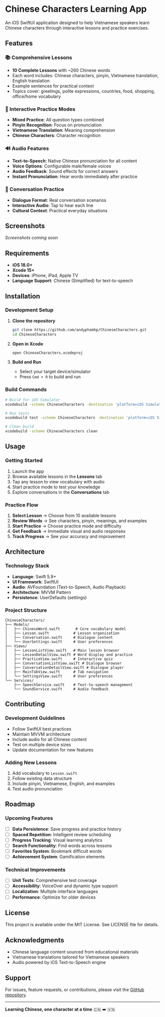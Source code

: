 # Chinese Characters Learning App

An iOS SwiftUI application designed to help Vietnamese speakers learn Chinese characters through interactive lessons and practice exercises.

## Features

### 📚 Comprehensive Lessons
- **10 Complete Lessons** with ~260 Chinese words
- Each word includes: Chinese characters, pinyin, Vietnamese translation, English translation
- Example sentences for practical context
- Topics cover: greetings, polite expressions, countries, food, shopping, office/home vocabulary

### 🎯 Interactive Practice Modes
- **Mixed Practice**: All question types combined
- **Pinyin Recognition**: Focus on pronunciation
- **Vietnamese Translation**: Meaning comprehension
- **Chinese Characters**: Character recognition

### 🔊 Audio Features
- **Text-to-Speech**: Native Chinese pronunciation for all content
- **Voice Options**: Configurable male/female voices
- **Audio Feedback**: Sound effects for correct answers
- **Instant Pronunciation**: Hear words immediately after practice

### 💬 Conversation Practice
- **Dialogue Format**: Real conversation scenarios
- **Interactive Audio**: Tap to hear each line
- **Cultural Context**: Practical everyday situations

## Screenshots

*Screenshots coming soon*

## Requirements

- **iOS 18.0+**
- **Xcode 15+**
- **Devices**: iPhone, iPad, Apple TV
- **Language Support**: Chinese (Simplified) for text-to-speech

## Installation

### Development Setup

1. **Clone the repository**
   ```bash
   git clone https://github.com/andyphamhp/ChineseCharacters.git
   cd ChineseCharacters
   ```

2. **Open in Xcode**
   ```bash
   open ChineseCharacters.xcodeproj
   ```

3. **Build and Run**
   - Select your target device/simulator
   - Press `Cmd + R` to build and run

### Build Commands

```bash
# Build for iOS Simulator
xcodebuild -scheme ChineseCharacters -destination 'platform=iOS Simulator,name=iPhone 15' build

# Run tests
xcodebuild test -scheme ChineseCharacters -destination 'platform=iOS Simulator,name=iPhone 15'

# Clean build
xcodebuild -scheme ChineseCharacters clean
```

## Usage

### Getting Started
1. Launch the app
2. Browse available lessons in the **Lessons** tab
3. Tap any lesson to view vocabulary with audio
4. Start practice mode to test your knowledge
5. Explore conversations in the **Conversations** tab

### Practice Flow
1. **Select Lesson** → Choose from 10 available lessons
2. **Review Words** → See characters, pinyin, meanings, and examples
3. **Start Practice** → Choose practice mode and difficulty
4. **Get Feedback** → Immediate visual and audio responses
5. **Track Progress** → See your accuracy and improvement

## Architecture

### Technology Stack
- **Language**: Swift 5.9+
- **UI Framework**: SwiftUI
- **Audio**: AVFoundation (Text-to-Speech, Audio Playback)
- **Architecture**: MVVM Pattern
- **Persistence**: UserDefaults (settings)

### Project Structure
```
ChineseCharacters/
├── Models/
│   ├── ChineseWord.swift       # Core vocabulary model
│   ├── Lesson.swift           # Lesson organization
│   ├── Conversation.swift     # Dialogue content
│   └── UserSettings.swift     # User preferences
├── Views/
│   ├── LessonListView.swift   # Main lesson browser
│   ├── LessonDetailView.swift # Word display and practice
│   ├── PracticeView.swift     # Interactive quiz
│   ├── ConversationListView.swift # Dialogue browser
│   ├── ConversationDetailView.swift # Dialogue player
│   ├── MainTabView.swift      # Tab navigation
│   └── SettingsView.swift     # User preferences
└── Services/
    ├── SpeechService.swift    # Text-to-speech management
    └── SoundService.swift     # Audio feedback
```

## Contributing

### Development Guidelines
- Follow SwiftUI best practices
- Maintain MVVM architecture
- Include audio for all Chinese content
- Test on multiple device sizes
- Update documentation for new features

### Adding New Lessons
1. Add vocabulary to `Lesson.swift`
2. Follow existing data structure
3. Include pinyin, Vietnamese, English, and examples
4. Test audio pronunciation

## Roadmap

### Upcoming Features
- [ ] **Data Persistence**: Save progress and practice history
- [ ] **Spaced Repetition**: Intelligent review scheduling
- [ ] **Progress Tracking**: Visual learning analytics
- [ ] **Search Functionality**: Find words across lessons
- [ ] **Favorites System**: Bookmark difficult words
- [ ] **Achievement System**: Gamification elements

### Technical Improvements
- [ ] **Unit Tests**: Comprehensive test coverage
- [ ] **Accessibility**: VoiceOver and dynamic type support
- [ ] **Localization**: Multiple interface languages
- [ ] **Performance**: Optimize for older devices

## License

This project is available under the MIT License. See LICENSE file for details.

## Acknowledgments

- Chinese language content sourced from educational materials
- Vietnamese translations tailored for Vietnamese speakers
- Audio powered by iOS Text-to-Speech engine

## Support

For issues, feature requests, or contributions, please visit the [GitHub repository](https://github.com/andyphamhp/ChineseCharacters/issues).

---

**Learning Chinese, one character at a time** 🇨🇳 ➡️ 🇻🇳